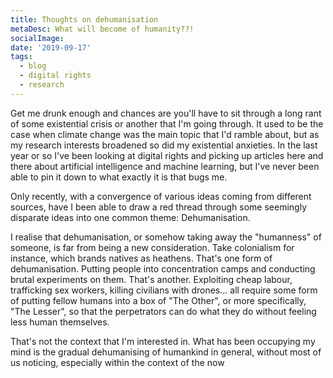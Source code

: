 ```yaml
---
title: Thoughts on dehumanisation
metaDesc: What will become of humanity??!
socialImage: 
date: '2019-09-17'
tags:
  - blog
  - digital rights
  - research
---
```


Get me drunk enough and chances are you'll have to sit through a long rant of some existential crisis or another that I'm going through. It used to be the case when climate change was the main topic that I'd ramble about, but as my research interests broadened so did my existential anxieties. In the last year or so I've been looking at digital rights and picking up articles here and there about artificial intelligence and machine learning, but I've never been able to pin it down to what exactly it is that bugs me. 

Only recently, with a convergence of various ideas coming from different sources, have I been able to draw a red thread through some seemingly disparate ideas into one common theme: Dehumanisation. 

I realise that dehumanisation, or somehow taking away the "humanness" of someone, is far from being a new consideration. Take colonialism for instance, which brands natives as heathens. That's one form of dehumanisation. Putting people into concentration camps and conducting brutal experiments on them. That's another. Exploiting cheap labour, trafficking sex workers, killing civilians with drones... all require some form of putting fellow humans into a box of "The Other", or more specifically, "The Lesser", so that the perpetrators can do what they do without feeling less human themselves. 

That's not the context that I'm interested in. What has been occupying my mind is the gradual dehumanising of humankind in general, without most of us noticing, especially within the context of the now